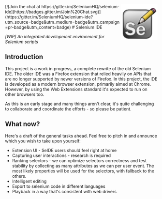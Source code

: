 <img src="icons/icon.png" alt="logo" height="120" align="right" />
[![Join the chat at https://gitter.im/SeleniumHQ/selenium-ide](https://badges.gitter.im/Join%20Chat.svg)](https://gitter.im/SeleniumHQ/selenium-ide?utm_source=badge&utm_medium=badge&utm_campaign=pr-badge&utm_content=badge)
# Selenium IDE

_[WIP] An integrated development environment for Selenium scripts_

## Introduction

This project is a work in progress, a complete rewrite of the old Selenium IDE.
The older IDE was a Firefox extension that relied heavily on APIs that are no longer supported by newer versions of Firefox.
In this project, the IDE is developed as a modern browser extension, primarily aimed at Chrome.
However, by using the Web Extensions standard it's expected to run on other browsers too.

As this is an early stage and many things aren't clear, it's quite challenging to collaborate and coordinate the efforts - so please be patient.

## What now?

Here's a draft of the general tasks ahead. Feel free to pitch in and announce which you wish to take upon yourself:

* Extension UI - SeIDE users should feel right at home
* Capturing user interactions - research is required
* Ranking selectors - we can optimize selectors correctness and test stability by collecting as many attributes as we can per user event. The most likely properties will be used for the selectors, with fallback to the others.
* Intelligent editing
* Export to selenium code in different languages
* Playback in a way that's consistent with web drivers
